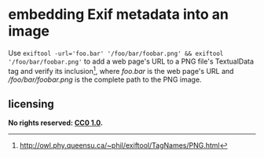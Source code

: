 # embedding Exif metadata into an image
Use `exiftool -url='foo.bar' '/foo/bar/foobar.png' && exiftool '/foo/bar/foobar.png'` to add a web page's URL to a PNG file's TextualData tag and verify its inclusion[^gwebscr3], where *foo.bar* is the web page's URL and */foo/bar/foobar.png* is the complete path to the PNG image.

## licensing
**No rights reserved: [CC0 1.0](https://creativecommons.org/publicdomain/zero/1.0/).**

[^gwebscr3]: http://owl.phy.queensu.ca/~phil/exiftool/TagNames/PNG.html
